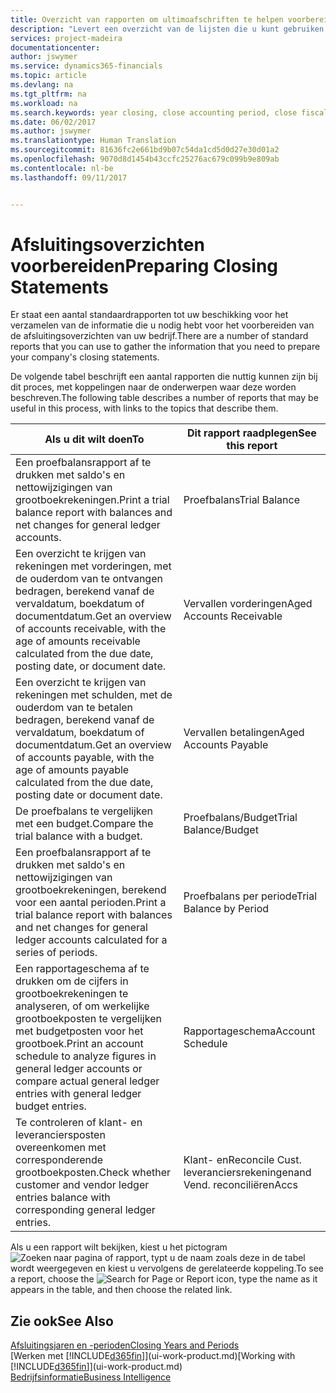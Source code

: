 ```yaml
---
title: Overzicht van rapporten om ultimoafschriften te helpen voorbereiden | Microsoft Docs
description: "Levert een overzicht van de lijsten die u kunt gebruiken om gegevens te verzamelen om de ultimoafschriften van uw bedrijf voor te bereiden wanneer het financiële jaar wordt gesloten."
services: project-madeira
documentationcenter: 
author: jswymer
ms.service: dynamics365-financials
ms.topic: article
ms.devlang: na
ms.tgt_pltfrm: na
ms.workload: na
ms.search.keywords: year closing, close accounting period, close fiscal year, aging, creditor payments, vendor payments, assets, liabilities, equity, analysis, reporting, financial report, business intelligence, BI, Power Bi, KPI
ms.date: 06/02/2017
ms.author: jswymer
ms.translationtype: Human Translation
ms.sourcegitcommit: 81636fc2e661bd9b07c54da1cd5d0d27e30d01a2
ms.openlocfilehash: 9070d8d1454b43ccfc25276ac679c099b9e809ab
ms.contentlocale: nl-be
ms.lasthandoff: 09/11/2017


---
```

# <a name="preparing-closing-statements"></a><span data-ttu-id="430ec-103">Afsluitingsoverzichten voorbereiden</span><span class="sxs-lookup"><span data-stu-id="430ec-103">Preparing Closing Statements</span></span>
<span data-ttu-id="430ec-104">Er staat een aantal standaardrapporten tot uw beschikking voor het verzamelen van de informatie die u nodig hebt voor het voorbereiden van de afsluitingsoverzichten van uw bedrijf.</span><span class="sxs-lookup"><span data-stu-id="430ec-104">There are a number of standard reports that you can use to gather the information that you need to prepare your company's closing statements.</span></span>

<span data-ttu-id="430ec-105">De volgende tabel beschrijft een aantal rapporten die nuttig kunnen zijn bij dit proces, met koppelingen naar de onderwerpen waar deze worden beschreven.</span><span class="sxs-lookup"><span data-stu-id="430ec-105">The following table describes a number of reports that may be useful in this process, with links to the topics that describe them.</span></span>

| <span data-ttu-id="430ec-106">Als u dit wilt doen</span><span class="sxs-lookup"><span data-stu-id="430ec-106">To</span></span> | <span data-ttu-id="430ec-107">Dit rapport raadplegen</span><span class="sxs-lookup"><span data-stu-id="430ec-107">See this report</span></span> |
| --- | --- |
| <span data-ttu-id="430ec-108">Een proefbalansrapport af te drukken met saldo's en nettowijzigingen van grootboekrekeningen.</span><span class="sxs-lookup"><span data-stu-id="430ec-108">Print a trial balance report with balances and net changes for general ledger accounts.</span></span> |<span data-ttu-id="430ec-109">Proefbalans</span><span class="sxs-lookup"><span data-stu-id="430ec-109">Trial Balance</span></span> |
| <span data-ttu-id="430ec-110">Een overzicht te krijgen van rekeningen met vorderingen, met de ouderdom van te ontvangen bedragen, berekend vanaf de vervaldatum, boekdatum of documentdatum.</span><span class="sxs-lookup"><span data-stu-id="430ec-110">Get an overview of accounts receivable, with the age of amounts receivable calculated from the due date, posting date, or document date.</span></span> |<span data-ttu-id="430ec-111">Vervallen vorderingen</span><span class="sxs-lookup"><span data-stu-id="430ec-111">Aged Accounts Receivable</span></span> |
| <span data-ttu-id="430ec-112">Een overzicht te krijgen van rekeningen met schulden, met de ouderdom van te betalen bedragen, berekend vanaf de vervaldatum, boekdatum of documentdatum.</span><span class="sxs-lookup"><span data-stu-id="430ec-112">Get an overview of accounts payable, with the age of amounts payable calculated from the due date, posting date or document date.</span></span> |<span data-ttu-id="430ec-113">Vervallen betalingen</span><span class="sxs-lookup"><span data-stu-id="430ec-113">Aged Accounts Payable</span></span> |
| <span data-ttu-id="430ec-114">De proefbalans te vergelijken met een budget.</span><span class="sxs-lookup"><span data-stu-id="430ec-114">Compare the trial balance with a budget.</span></span> |<span data-ttu-id="430ec-115">Proefbalans/Budget</span><span class="sxs-lookup"><span data-stu-id="430ec-115">Trial Balance/Budget</span></span> |
| <span data-ttu-id="430ec-116">Een proefbalansrapport af te drukken met saldo's en nettowijzigingen van grootboekrekeningen, berekend voor een aantal perioden.</span><span class="sxs-lookup"><span data-stu-id="430ec-116">Print a trial balance report with balances and net changes for general ledger accounts calculated for a series of periods.</span></span> |<span data-ttu-id="430ec-117">Proefbalans per periode</span><span class="sxs-lookup"><span data-stu-id="430ec-117">Trial Balance by Period</span></span> |
| <span data-ttu-id="430ec-118">Een rapportageschema af te drukken om de cijfers in grootboekrekeningen te analyseren, of om werkelijke grootboekposten te vergelijken met budgetposten voor het grootboek.</span><span class="sxs-lookup"><span data-stu-id="430ec-118">Print an account schedule to analyze figures in general ledger accounts or compare actual general ledger entries with general ledger budget entries.</span></span> |<span data-ttu-id="430ec-119">Rapportageschema</span><span class="sxs-lookup"><span data-stu-id="430ec-119">Account Schedule</span></span> |
| <span data-ttu-id="430ec-120">Te controleren of klant- en leveranciersposten overeenkomen met corresponderende grootboekposten.</span><span class="sxs-lookup"><span data-stu-id="430ec-120">Check whether customer and vendor ledger entries balance with corresponding general ledger entries.</span></span> |<span data-ttu-id="430ec-121">Klant- en</span><span class="sxs-lookup"><span data-stu-id="430ec-121">Reconcile Cust.</span></span> <span data-ttu-id="430ec-122">leveranciersrekeningen</span><span class="sxs-lookup"><span data-stu-id="430ec-122">and Vend.</span></span> <span data-ttu-id="430ec-123">reconciliëren</span><span class="sxs-lookup"><span data-stu-id="430ec-123">Accs</span></span> |

<span data-ttu-id="430ec-124">Als u een rapport wilt bekijken, kiest u het pictogram ![Zoeken naar pagina of rapport](media/ui-search/search_small.png "pictogram Zoeken naar pagina of rapport"), typt u de naam zoals deze in de tabel wordt weergegeven en kiest u vervolgens de gerelateerde koppeling.</span><span class="sxs-lookup"><span data-stu-id="430ec-124">To see a report, choose the ![Search for Page or Report](media/ui-search/search_small.png "Search for Page or Report icon") icon, type the name as it appears in the table, and then choose the related link.</span></span>

## <a name="see-also"></a><span data-ttu-id="430ec-125">Zie ook</span><span class="sxs-lookup"><span data-stu-id="430ec-125">See Also</span></span>
[<span data-ttu-id="430ec-126">Afsluitingsjaren en -perioden</span><span class="sxs-lookup"><span data-stu-id="430ec-126">Closing Years and Periods</span></span>](year-close-years-periods.md)  
<span data-ttu-id="430ec-127">[Werken met [!INCLUDE[d365fin](includes/d365fin_md.md)]](ui-work-product.md)</span><span class="sxs-lookup"><span data-stu-id="430ec-127">[Working with [!INCLUDE[d365fin](includes/d365fin_md.md)]](ui-work-product.md)</span></span>  
[<span data-ttu-id="430ec-128">Bedrijfsinformatie</span><span class="sxs-lookup"><span data-stu-id="430ec-128">Business Intelligence</span></span>](bi.md)

